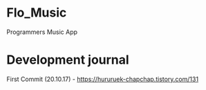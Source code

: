# Flo_Music
 Programmers Music App

# Development journal

First Commit (20.10.17) - https://hururuek-chapchap.tistory.com/131

